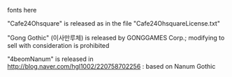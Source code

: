 fonts here

"Cafe24Ohsquare" is released as in the file "Cafe24OhsquareLicense.txt"

"Gong Gothic" (이사만루체) is released by GONGGAMES Corp.; modifying to sell with consideration is prohibited

"4beomNanum" is released in http://blog.naver.com/hgl1002/220758702256 : based on Nanum Gothic
